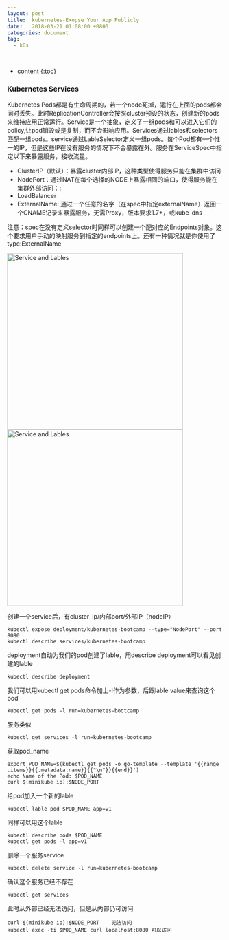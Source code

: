 ```yaml
---
layout: post
title:  kubernetes-Exopse Your App Publicly
date:   2018-03-21 01:08:00 +0800
categories: document
tag:
  - k8s

---
```


* content
{:toc}

### Kubernetes Services
Kubernetes Pods都是有生命周期的，若一个node死掉，运行在上面的pods都会同时丢失。此时ReplicationController会按照cluster预设的状态，创建新的pods来维持应用正常运行。Service是一个抽象，定义了一组pods和可以进入它们的policy,让pod销毁或是复制，而不会影响应用。Services通过lables和selectors匹配一组pods。service通过LableSelector定义一组pods。每个Pod都有一个惟一的IP，但是这些IP在没有服务的情况下不会暴露在外。服务在ServiceSpec中指定以下<type>来暴露服务，接收流量。
+ ClusterIP（默认）：暴露cluster内部IP，这种类型使得服务只能在集群中访问
+ NodePort：通过NAT在每个选择的NODE上暴露相同的端口，使得服务能在集群外部访问：<NodeIP>:<NodePort>
+ LoadBalancer
+ ExternalName: 通过一个任意的名字（在spec中指定externalName）返回一个CNAME记录来暴露服务，无需Proxy，版本要求1.7+，或kube-dns

注意：spec在没有定义selector时同样可以创建一个配对应的Endpoints对象。这个要求用户手动的映射服务到指定的endpoints上。还有一种情况就是你使用了type:ExternalName


<img src="{{ '/styles/images/kubernetes-service.png' | prepend: site.baseurl }}" alt="Service and Lables" width="410" />
<img src="{{ '/styles/images/k8s-service2.png' | prepend: site.baseurl }}" alt="Service and Lables" width="410" />

创建一个service后，有cluster_ip/内部port/外部IP（nodeIP）
```
kubectl expose deployment/kubernetes-bootcamp --type="NodePort" --port 8080
kubectl describe services/kubernetes-bootcamp
```

deployment自动为我们的pod创建了lable，用describe deployment可以看见创建的lable
```
kubectl describe deployment
```
我们可以用kubectl get pods命令加上-l作为参数，后跟lable value来查询这个pod
```
kubectl get pods -l run=kubernetes-bootcamp
```
服务类似
```
kubectl get services -l run=kubernetes-bootcamp
```
获取pod_name
```
export POD_NAME=$(kubectl get pods -o go-template --template '{{range .items}}{{.metadata.name}}{{"\n"}}{{end}}')
echo Name of the Pod: $POD_NAME
curl $(minikube ip):$NODE_PORT
```

给pod加入一个新的lable
```
kubectl lable pod $POD_NAME app=v1
```
同样可以用这个lable
```
kubectl describe pods $POD_NAME
kubectl get pods -l app=v1
```
删除一个服务service
```
kubectl delete service -l run=kubernetes-bootcamp
```
确认这个服务已经不存在
```
kubectl get services
```
此时从外部已经无法访问，但是从内部仍可访问
```
curl $(minikube ip):$NODE_PORT    无法访问
kubectl exec -ti $POD_NAME curl localhost:8080 可以访问
```
